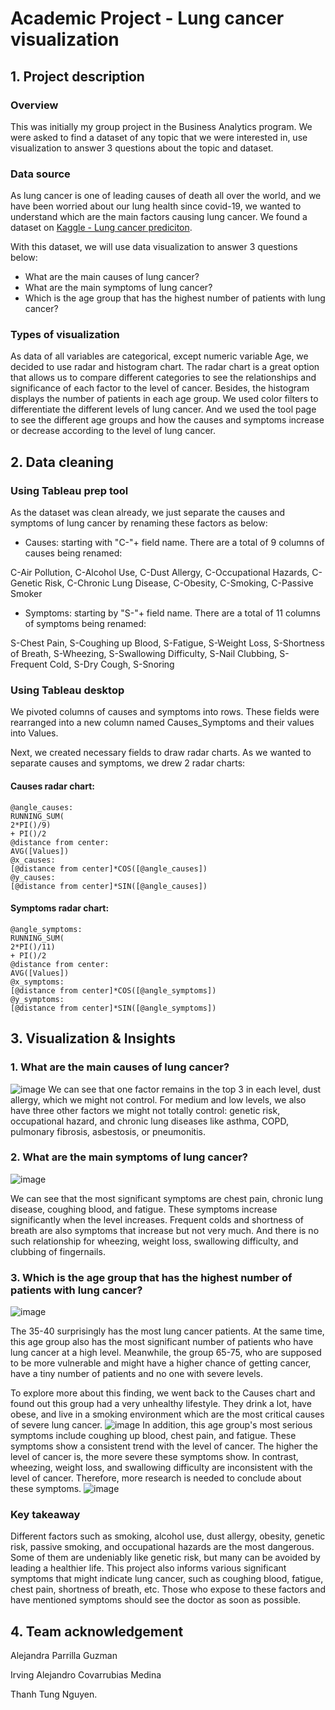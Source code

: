 # Academic Project - Lung cancer visualization

## 1. Project description

   ### Overview
This was initially my group project in the Business Analytics program. We were asked to find a dataset of any topic that we were interested in, use visualization to answer 3 questions about the topic and dataset.
     
   ### Data source
 As lung cancer is one of leading causes of death all over the world, and we have been worried about our lung health since covid-19, we wanted to understand which are the main factors causing lung cancer. We found a dataset on [Kaggle - Lung cancer prediciton](https://www.kaggle.com/datasets/thedevastator/cancer-patients-and-air-pollution-a-new-link?datasetId=2636109).

With this dataset, we will use data visualization to answer 3 questions below:
- What are the main causes of lung cancer?
- What are the main symptoms of lung cancer?
- Which is the age group that has the highest number of patients with lung cancer?

### Types of visualization

As data of all variables are categorical, except numeric variable Age, we decided to use radar and histogram chart. The radar chart is a great option that allows us to compare different categories to see the relationships and significance of each factor to the level of cancer. Besides, the histogram displays the number of patients in each age group. We used color filters to differentiate the different levels of lung cancer. And we used the tool page to see the different age groups and how the causes and symptoms increase or decrease according to the level of lung cancer.
   
## 2. Data cleaning
### Using Tableau prep tool

As the dataset was clean already, we just separate the causes and symptoms of lung cancer by renaming these factors as below:
- Causes: starting with "C-"+ field name. There are a total of 9 columns of causes being renamed:

C-Air Pollution, C-Alcohol Use, C-Dust Allergy, C-Occupational Hazards, C-Genetic Risk, C-Chronic Lung Disease, C-Obesity, C-Smoking, C-Passive Smoker

- Symptoms: starting by "S-"+ field name. There are a total of 11 columns of symptoms being renamed: 

S-Chest Pain, S-Coughing up Blood, S-Fatigue, S-Weight Loss, S-Shortness of Breath, S-Wheezing, S-Swallowing Difficulty, S-Nail Clubbing, S-Frequent Cold, S-Dry Cough, S-Snoring

### Using Tableau desktop

We pivoted columns of causes and symptoms into rows. These fields were rearranged into a new column named Causes_Symptoms and their values into Values.

Next, we created necessary fields to draw radar charts. As we wanted to separate causes and symptoms, we drew 2 radar charts:

#### Causes radar chart:

```
@angle_causes: 
RUNNING_SUM(
2*PI()/9)
+ PI()/2
@distance from center:
AVG([Values])
@x_causes:
[@distance from center]*COS([@angle_causes])
@y_causes:
[@distance from center]*SIN([@angle_causes])
```

#### Symptoms radar chart:

```
@angle_symptoms:
RUNNING_SUM(
2*PI()/11)
+ PI()/2
@distance from center:
AVG([Values])
@x_symptoms:
[@distance from center]*COS([@angle_symptoms])
@y_symptoms:
[@distance from center]*SIN([@angle_symptoms])
```

## 3. Visualization & Insights

### 1. What are the main causes of lung cancer?
![image](https://github.com/thanhhoaph/lung-cancer-visualization/assets/133604339/de399ba8-9e23-4c26-b99c-3541be25620f)
We can see that one factor remains in the top 3 in each level, dust allergy, which we might not control. For medium and low levels, we also have three other factors we might not totally control: genetic risk, occupational hazard, and chronic lung diseases like asthma, COPD, pulmonary fibrosis, asbestosis, or pneumonitis.

### 2. What are the main symptoms of lung cancer?
![image](https://github.com/thanhhoaph/lung-cancer-visualization/assets/133604339/32182b54-2109-46c3-a590-40e3cad97e68)

We can see that the most significant symptoms are chest pain, chronic lung disease, coughing blood, and fatigue. These symptoms increase significantly when the level increases. Frequent colds and shortness of breath are also symptoms that increase but not very much. And there is no such relationship for wheezing, weight loss, swallowing difficulty, and clubbing of fingernails.

### 3. Which is the age group that has the highest number of patients with lung cancer?
![image](https://github.com/thanhhoaph/lung-cancer-visualization/assets/133604339/9a9d2d1f-c0ab-41d9-8d9a-b63caa3372e2)

The 35-40 surprisingly has the most lung cancer patients. At the same time, this age group also has the most significant number of patients who have lung cancer at a high level. Meanwhile, the group 65-75, who are supposed to be more vulnerable and might have a higher chance of getting cancer, have a tiny number of patients and no one with severe levels.

To explore more about this finding, we went back to the Causes chart and found out this group had a very unhealthy lifestyle. They drink a lot, have obese, and live in a smoking environment which are the most critical causes of severe lung cancer.
![image](https://github.com/thanhhoaph/lung-cancer-visualization/assets/133604339/9206a92e-decd-49e1-b9c9-22e2ae9f8b98)
In addition, this age group's most serious symptoms include coughing up blood, chest pain, and fatigue. These symptoms show a consistent trend with the level of cancer. The higher the level of cancer is, the more severe these symptoms show. In contrast, wheezing, weight loss, and swallowing difficulty are inconsistent with the level of cancer. Therefore, more research is needed to conclude about these symptoms.
![image](https://github.com/thanhhoaph/lung-cancer-visualization/assets/133604339/4689105c-8965-49e0-904d-4c0f8769a04c)

### Key takeaway

Different factors such as smoking, alcohol use, dust allergy, obesity, genetic risk, passive smoking, and occupational hazards are the most dangerous. Some of them are undeniably like genetic risk, but many can be avoided by leading a healthier life. This project also informs various significant symptoms that might indicate lung cancer, such as coughing blood, fatigue, chest pain, shortness of breath, etc. Those who expose to these factors and have mentioned symptoms should see the doctor as soon as possible.

## 4. Team acknowledgement
Alejandra Parrilla Guzman

Irving Alejandro Covarrubias Medina

Thanh Tung Nguyen.
